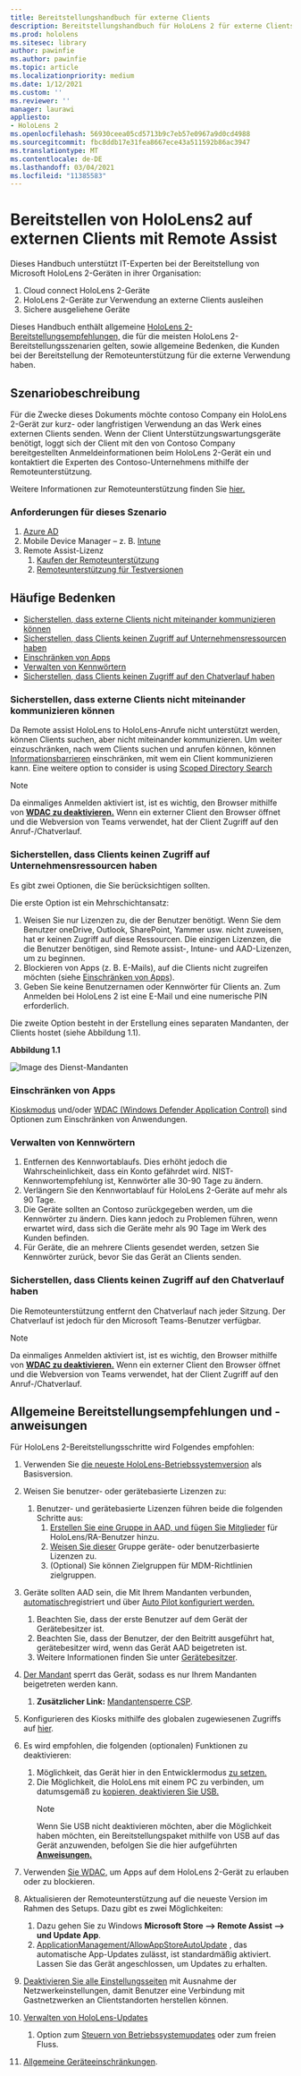 ```yaml
---
title: Bereitstellungshandbuch für externe Clients
description: Bereitstellungshandbuch für HoloLens 2 für externe Clients (mit Remoteunterstützung als Beispiel)
ms.prod: hololens
ms.sitesec: library
author: pawinfie
ms.author: pawinfie
ms.topic: article
ms.localizationpriority: medium
ms.date: 1/12/2021
ms.custom: ''
ms.reviewer: ''
manager: laurawi
appliesto:
- HoloLens 2
ms.openlocfilehash: 56930ceea05cd5713b9c7eb57e0967a9d0cd4988
ms.sourcegitcommit: fbc8ddb17e31fea8667ece43a511592b86ac3947
ms.translationtype: MT
ms.contentlocale: de-DE
ms.lasthandoff: 03/04/2021
ms.locfileid: "11385583"
---
```

# <a name="deploying-hololens-2-to-external-clients-with-remote-assist"></a>Bereitstellen von HoloLens2 auf externen Clients mit Remote Assist

Dieses Handbuch unterstützt IT-Experten bei der Bereitstellung von Microsoft HoloLens 2-Geräten in ihrer Organisation:

1. Cloud connect HoloLens 2-Geräte
1. HoloLens 2-Geräte zur Verwendung an externe Clients ausleihen
1. Sichere ausgeliehene Geräte

Dieses Handbuch enthält allgemeine [HoloLens 2-Bereitstellungsempfehlungen,](#general-deployment-recommendations-and-instructions) die für [](#common-concerns) die meisten HoloLens 2-Bereitstellungsszenarien gelten, sowie allgemeine Bedenken, die Kunden bei der Bereitstellung der Remoteunterstützung für die externe Verwendung haben.

## <a name="scenario-description"></a>Szenariobeschreibung

Für die Zwecke dieses Dokuments möchte contoso Company ein HoloLens 2-Gerät zur kurz- oder langfristigen Verwendung an das Werk eines externen Clients senden. Wenn der Client Unterstützungswartungsgeräte benötigt, loggt sich der Client mit den von Contoso Company bereitgestellten Anmeldeinformationen beim HoloLens 2-Gerät ein und kontaktiert die Experten des Contoso-Unternehmens mithilfe der Remoteunterstützung.

Weitere Informationen zur Remoteunterstützung finden Sie [hier.](https://docs.microsoft.com/hololens/hololens2-cloud-connected-overview#learn-about-remote-assist)

### <a name="requirements-for-this-scenario"></a>Anforderungen für dieses Szenario

1. [Azure AD](https://docs.microsoft.com/azure/active-directory/fundamentals/active-directory-whatis)
1. Mobile Device Manager – z. B. [Intune](https://docs.microsoft.com/mem/intune/fundamentals/free-trial-sign-up)
1. Remote Assist-Lizenz
    1. [Kaufen der Remoteunterstützung](https://docs.microsoft.com/dynamics365/mixed-reality/remote-assist/buy-remote-assist)
    1. [Remoteunterstützung für Testversionen](https://docs.microsoft.com/dynamics365/mixed-reality/remote-assist/try-remote-assist)

## <a name="common-concerns"></a>Häufige Bedenken

- [Sicherstellen, dass externe Clients nicht miteinander kommunizieren können](#how-to-ensure-that-external-clients-do-not-have-the-ability-to-communicate-with-one-another)
- [Sicherstellen, dass Clients keinen Zugriff auf Unternehmensressourcen haben](#how-to-ensure-that-clients-do-not-have-access-to-company-resources)
- [Einschränken von Apps](#how-to-restrict-apps)
- [Verwalten von Kennwörtern](#how-to-manage-passwords)
- [Sicherstellen, dass Clients keinen Zugriff auf den Chatverlauf haben](#how-to-ensure-that-clients-do-not-have-access-to-chat-history)

### <a name="how-to-ensure-that-external-clients-do-not-have-the-ability-to-communicate-with-one-another"></a>Sicherstellen, dass externe Clients nicht miteinander kommunizieren können

Da Remote assist HoloLens to HoloLens-Anrufe nicht unterstützt werden, können Clients suchen, aber nicht miteinander kommunizieren. Um weiter einzuschränken, nach wem Clients suchen und anrufen können, können  [Informationsbarrieren](https://docs.microsoft.com/microsoft-365/compliance/information-barriers?view=o365-worldwide) einschränken, mit wem ein Client kommunizieren kann. Eine weitere option to consider is using [Scoped Directory Search](https://docs.microsoft.com/MicrosoftTeams/teams-scoped-directory-search)

 > [!NOTE]
> Da einmaliges Anmelden aktiviert ist, ist es wichtig, den Browser mithilfe von [**WDAC zu deaktivieren.**](https://docs.microsoft.com/hololens/windows-defender-application-control-wdac) Wenn ein externer Client den Browser öffnet und die Webversion von Teams verwendet, hat der Client Zugriff auf den Anruf-/Chatverlauf.

### <a name="how-to-ensure-that-clients-do-not-have-access-to-company-resources"></a>Sicherstellen, dass Clients keinen Zugriff auf Unternehmensressourcen haben

Es gibt zwei Optionen, die Sie berücksichtigen sollten.

Die erste Option ist ein Mehrschichtansatz:

1. Weisen Sie nur Lizenzen zu, die der Benutzer benötigt. Wenn Sie dem Benutzer oneDrive, Outlook, SharePoint, Yammer usw. nicht zuweisen, hat er keinen Zugriff auf diese Ressourcen. Die einzigen Lizenzen, die die Benutzer benötigen, sind Remote assist-, Intune- und AAD-Lizenzen, um zu beginnen.
1. Blockieren von Apps (z. B. E-Mails), auf die Clients nicht zugreifen möchten (siehe [Einschränken von Apps](#how-to-restrict-apps)).
1. Geben Sie keine Benutzernamen oder Kennwörter für Clients an. Zum Anmelden bei HoloLens 2 ist eine E-Mail und eine numerische PIN erforderlich.

Die zweite Option besteht in der Erstellung eines separaten Mandanten, der Clients hostet (siehe Abbildung 1.1).

**Abbildung 1.1**

![Image des Dienst-Mandanten](./images/hololens-service-tenant-image.png)

### <a name="how-to-restrict-apps"></a>Einschränken von Apps

[Kioskmodus](https://docs.microsoft.com/hololens/hololens-kiosk) und/oder [WDAC (Windows Defender Application Control)](https://docs.microsoft.com/hololens/windows-defender-application-control-wdac) sind Optionen zum Einschränken von Anwendungen.

### <a name="how-to-manage-passwords"></a>Verwalten von Kennwörtern

1. Entfernen des Kennwortablaufs. Dies erhöht jedoch die Wahrscheinlichkeit, dass ein Konto gefährdet wird. NIST-Kennwortempfehlung ist, Kennwörter alle 30-90 Tage zu ändern.
1. Verlängern Sie den Kennwortablauf für HoloLens 2-Geräte auf mehr als 90 Tage.
1. Die Geräte sollten an Contoso zurückgegeben werden, um die Kennwörter zu ändern. Dies kann jedoch zu Problemen führen, wenn erwartet wird, dass sich die Geräte mehr als 90 Tage im Werk des Kunden befinden.  
1. Für Geräte, die an mehrere Clients gesendet werden, setzen Sie Kennwörter zurück, bevor Sie das Gerät an Clients senden.

### <a name="how-to-ensure-that-clients-do-not-have-access-to-chat-history"></a>Sicherstellen, dass Clients keinen Zugriff auf den Chatverlauf haben

Die Remoteunterstützung entfernt den Chatverlauf nach jeder Sitzung. Der Chatverlauf ist jedoch für den Microsoft Teams-Benutzer verfügbar.

> [!NOTE]
> Da einmaliges Anmelden aktiviert ist, ist es wichtig, den Browser mithilfe von [**WDAC zu deaktivieren.**](https://docs.microsoft.com/hololens/windows-defender-application-control-wdac) Wenn ein externer Client den Browser öffnet und die Webversion von Teams verwendet, hat der Client Zugriff auf den Anruf-/Chatverlauf.

## <a name="general-deployment-recommendations-and-instructions"></a>Allgemeine Bereitstellungsempfehlungen und -anweisungen

Für HoloLens 2-Bereitstellungsschritte wird Folgendes empfohlen:

1. Verwenden Sie [die neueste HoloLens-Betriebssystemversion](https://aka.ms/hololens2download) als Basisversion.
1. Weisen Sie benutzer- oder gerätebasierte Lizenzen zu:
    1. Benutzer- und gerätebasierte Lizenzen führen beide die folgenden Schritte aus:
        1. [Erstellen Sie eine Gruppe in AAD, und fügen Sie Mitglieder](https://docs.microsoft.com/azure/active-directory/fundamentals/active-directory-groups-create-azure-portal#create-a-basic-group-and-add-members) für HoloLens/RA-Benutzer hinzu.
        1. [Weisen Sie dieser](https://docs.microsoft.com/azure/active-directory/enterprise-users/licensing-groups-assign#:~:text=In%20this%20article%201%20Assign%20the%20required%20licenses,3%20Check%20for%20license%20problems%20and%20resolve%20them) Gruppe geräte- oder benutzerbasierte Lizenzen zu.
        1. (Optional) Sie können Zielgruppen für MDM-Richtlinien zielgruppen.

1. Geräte sollten AAD sein, die Mit Ihrem Mandanten verbunden, [automatisch](https://docs.microsoft.com/hololens/hololens-enroll-mdm#auto-enrollment-in-mdm)registriert und über [Auto Pilot konfiguriert werden.](https://docs.microsoft.com/hololens/hololens2-autopilot)
    1. Beachten Sie, dass der erste Benutzer auf dem Gerät der Gerätebesitzer ist.
    1. Beachten Sie, dass der Benutzer, der den Beitritt ausgeführt hat, gerätebesitzer wird, wenn das Gerät AAD beigetreten ist.
    1. Weitere Informationen finden Sie unter [Gerätebesitzer](https://docs.microsoft.com/hololens/security-adminless-os#device-owner).
1. [Der Mandant](https://docs.microsoft.com/hololens/hololens-release-notes#tenantlockdown-csp-and-autopilot) sperrt das Gerät, sodass es nur Ihrem Mandanten beigetreten werden kann.
    1. **Zusätzlicher Link:** [Mandantensperre CSP](https://docs.microsoft.com/windows/client-management/mdm/tenantlockdown-csp).
1. Konfigurieren des Kiosks mithilfe des globalen zugewiesenen Zugriffs auf [hier](https://docs.microsoft.com/hololens/hololens-global-assigned-access-kiosk).
1. Es wird empfohlen, die folgenden (optionalen) Funktionen zu deaktivieren:
    1. Möglichkeit, das Gerät hier in den Entwicklermodus [zu setzen.](https://docs.microsoft.com/windows/client-management/mdm/policy-csp-applicationmanagement#applicationmanagement-allowdeveloperunlock)
    1. Die Möglichkeit, die HoloLens mit einem PC zu verbinden, um datumsgemäß zu [kopieren, deaktivieren Sie USB.](https://docs.microsoft.com/windows/client-management/mdm/policy-csp-connectivity#connectivity-allowusbconnection)
       > [!NOTE]
        > Wenn Sie USB nicht deaktivieren möchten, aber die Möglichkeit haben möchten, ein Bereitstellungspaket mithilfe von USB auf das Gerät anzuwenden, befolgen Sie die hier aufgeführten [**Anweisungen.**](https://docs.microsoft.com/windows/client-management/mdm/policy-csp-security#security-allowaddprovisioningpackage)

1. Verwenden [Sie WDAC,](https://docs.microsoft.com/hololens/windows-defender-application-control-wdac) um Apps auf dem HoloLens 2-Gerät zu erlauben oder zu blockieren.
1. Aktualisieren der Remoteunterstützung auf die neueste Version im Rahmen des Setups. Dazu gibt es zwei Möglichkeiten:
    1. Dazu gehen Sie zu Windows **Microsoft Store --> Remote Assist --> und Update App**.
    1. [ApplicationManagement/AllowAppStoreAutoUpdate](https://docs.microsoft.com/windows/client-management/mdm/policy-csp-applicationmanagement#applicationmanagement-allowappstoreautoupdate) , das automatische App-Updates zulässt, ist standardmäßig aktiviert. Lassen Sie das Gerät angeschlossen, um Updates zu erhalten.
1. [Deaktivieren Sie alle Einstellungsseiten](https://docs.microsoft.com/hololens/settings-uri-list) mit Ausnahme der Netzwerkeinstellungen, damit Benutzer eine Verbindung mit Gastnetzwerken an Clientstandorten herstellen können.
1. [Verwalten von HoloLens-Updates](https://docs.microsoft.com/hololens/hololens-updates)
    1. Option zum [Steuern von Betriebssystemupdates](https://docs.microsoft.com/mem/intune/protect/windows-update-for-business-configure#create-and-assign-update-rings) oder zum freien Fluss.
1. [Allgemeine Geräteeinschränkungen](https://docs.microsoft.com/hololens/hololens-common-device-restrictions).
